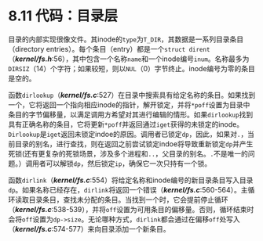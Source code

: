 # 8.11 代码：目录层

目录的内部实现很像文件。其inode的`type`为`T_DIR`，其数据是一系列目录条目（directory entries）。每个条目（entry）都是一个`struct dirent`（***kernel/fs.h***:56），其中包含一个名称`name`和一个inode编号`inum`。名称最多为`DIRSIZ`（14）个字符；如果较短，则以`NUL`（0）字节终止。inode编号为零的条目是空的。

函数`dirlookup`（***kernel/fs.c***:527）在目录中搜索具有给定名称的条目。如果找到一个，它将返回一个指向相应inode的指针，解开锁定，并将`*poff`设置为目录中条目的字节偏移量，以满足调用方希望对其进行编辑的情形。如果`dirlookup`找到具有正确名称的条目，它将更新`*poff`并返回通过`iget`获得的未锁定的inode。`Dirlookup`是`iget`返回未锁定indoe的原因。调用者已锁定`dp`，因此，如果对`.`，当前目录的别名，进行查找，则在返回之前尝试锁定indoe将导致重新锁定`dp`并产生死锁(还有更复杂的死锁场景，涉及多个进程和`..`，父目录的别名。`.`不是唯一的问题。）调用者可以解锁`dp`，然后锁定`ip`，确保它一次只持有一个锁。

函数`dirlink`（***kernel/fs.c***:554）将给定名称和inode编号的新目录条目写入目录`dp`。如果名称已经存在，`dirlink`将返回一个错误（***kernel/fs.c***:560-564）。主循环读取目录条目，查找未分配的条目。当找到一个时，它会提前停止循环（***kernel/fs.c***:538-539），并将`off`设置为可用条目的偏移量。否则，循环结束时会将`off`设置为`dp->size`。无论哪种方式，`dirlink`都会通过在偏移`off`处写入（***kernel/fs.c***:574-577）来向目录添加一个新条目。
